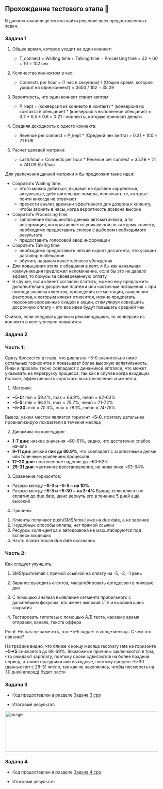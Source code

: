 ## Прохождение тестового этапа :tada:

В данном хранилище можно найти решение всех предоставленных задач. 

### Задача 1

1) Общее время, которое уходит на один коннект:
   - T_connect = Waiting time + Talking time + Processing time = 32 + 60 + 10 = 102 сек

2) Количество коннектом в час:
   - Connects per hour = (1 час в секундах) / (Общее время, которое уходит на один коннект) = 3600 / 102 = 35.29  

4) Вероятность, что один коннект станет кептом:
   - P_kept = (конверсия из коннекто в контакт) * (конверсия из контакта в обещание) * (конверсия в выполнение обещания) = 0.7 * 0.5 * 0.6 = 0.21 - коннекты, которые приносят деньги

5) Средняя доходность с одного коннекта:
   - Revenue per connect = P_kept * (Средний чек кепта) = 0.21 * 100 = 21 EUR

6) Расчет целевой метрики:
   - cash/hour = Connects per hour * Revenue per connect = 35.29 * 21 = 741.09 EUR/час 

Для увелечения данной метрики я бы предложил такие идеи:

- Сократить Waiting time:
   - этого можно добиться, выдавая на прозвон корректные, актуальные, действительные номера, исключать те, которые почти никогда не отвечают
   - провести анализ времени эффетивного для дозвона к клиенту, чтобы звонить в часы, когда вероятность дозвона высока
- Сократить Processing time
   - заполнение большинства данных автоматически, а та информация, которая является уникальной по каждому клиенту, необходимо предоставить список с выбором необходимого результата
   - предоставить голосовой ввод информации
- Сократить Talking time
   - необходимо предоставить четкий скрипт для агента, что ускорит разговор в обещание
   - обучить навыкам качественного убеждения
- Для повышения этапа с обещания в кепт, я бы как начальная коммуникация предложил напоминание, если бы это не давало эффект, то бонусы за своевременную оплату
- В случае, если клиент согласен платить, можно ему предложить дополнительно досрочные платежи или частичные погашения + при помощи анализа клиентов, проведения сегментации, выявлении факторов, к которым клиент относится, можно предлагать персонализированные скидки и акции, стимулируя совершить досрочную оплату - это все идеи будут повышать средний чек 

Считаю, если следовать данным рекомендациям, то конверсия из коннекто в кепт успешно повысится.

### Задача 2

### Часть 1:

Сразу бросается в глаза, что диапазон −5-0 значительно ниже остальных горизонтов и показывает более высокую волатильность.
Пики и провалы тесно совпадают с динамикой entrance, что может указывать на перегрузку процесса, так как в случае когда входящих больше, эффективность короткого восстановления снижается.
1) Метрики:

* **−5-0:** min = 59.4%, max = 66.9%, mean = 62-63%
* **−5-5:** min = 66.2%, max = 75.7%, mean = 71-72%
* **−5-30:** min = 70.3%, max = 78.1%, mean = 74-75%

Вывод: узким местом является горизонт **−5-0**, поэтому детальнее проанализирую показатели в течения месяца

2) Динамика по календарю:

* **1–7 дни:** низкие значения ~60-61%, видно, что достаточно слабое начало
* **9–11 дни:** резкий **пик до 66.9%**, что совпадает с зарплатными днями или точечным усилением процессов
* **12–20 дни:** постепенное падение до ~60-62% 
* **25–31 дни:** частичное восстановление, но ниже пика ~63-64%

3) Сравнение горизонтов:

* Разрыв между **−5-0 и −5-5 ~ на 10%**
* Разрыв между **−5-5 и −5-30 ~ на 3-4%**
Вывод: если клиент не оплатил до due date, шанс вернуть его в течение 5 дней ещё высокий
 
4) Причины:

1. Клиенты получают push/SMS/email уже на due date, а не заранее
2. Неудобные способы оплаты, нет прямой ссылки
3. Ресурсы колл-центра и автодозвона не масштабируются под всплеск входящих 
4. Часть платит после due date осознанно 

### Часть 2:

Как следует улучшить:

1. SMS/push/email с прямой ссылкой на оплату на -5, -3, -1 день
2. Заранее выводить агентов, масштабировать автодозвон в пиковые дни
 
3. С помощью анализа выявление сегмента прибильного с дальнейшим фокусом, кто имеет высокий LTV и высокий шанс закрытия

4. Тестировать гипотезы с помощью А/B теста, касаемо время отправки, канала, текста оффера

Point: Нельзя не заметить, что −5-5 падает в конце месяца. С чем это связано?

На графике видно, что ближе к концу месяца recovery rate на горизонте **−5→5** снижается до 68-69%. Возможные причины заключаются в том, что ожидают зарплату, поэтому сроки сдвигаются на более поздний период, а также праздники или выходные, поэтому процент -5-30 (данных нет с 28-31 число, так как не накопились, чтобы посмореть на 30 дней вперед) будет расти 
 
### Задача 3

- Код предоставлен в разделе [Задача 3.cpp](https://github.com/daniait07/Collection-analyst-skill-test/blob/main/Задача%203.sql)

- Итоговый результат:
<img width="740" height="133" alt="image" src="https://github.com/user-attachments/assets/d121b14a-1037-4b9e-bf7a-baa04af85b00" />

### Задача 4

- Код предоставлен в разделе [Задача 4.cpp](https://github.com/daniait07/Collection-analyst-skill-test/blob/main/Задача%204.sql)

- Итоговый результат:
